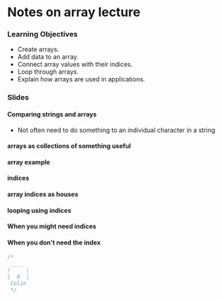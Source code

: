 # Notes on array lecture

### Learning Objectives

- Create arrays.
- Add data to an array.
- Connect array values with their indices.
- Loop through arrays.
- Explain how arrays are used in applications.

### Slides

#### Comparing strings and arrays

- Not often need to do something to an individual character in a string

#### arrays as collections of something useful

#### array example

#### indices

#### array indices as houses

#### looping using indices

#### When you might need indices

#### When you don't need the index

```javascript
/*
 ____
/     \
|  0  |
 Colin
 */
```
